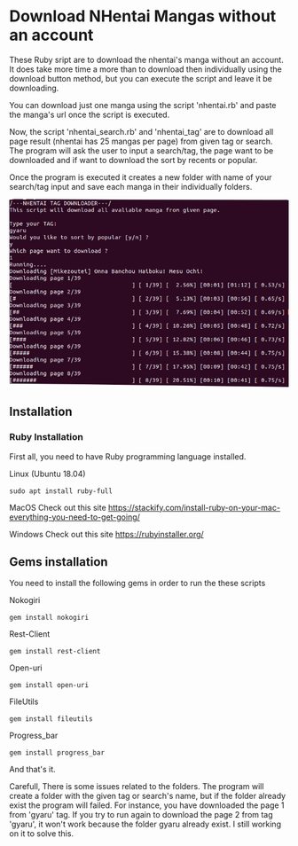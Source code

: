 # Download NHentai Mangas without an account

These Ruby sript are to download the nhentai's manga without an account. It does take more time a more than 
to download then individually using the download button method, but you can execute the script and leave it be downloading.

You can download just one manga using the script 'nhentai.rb' and paste the manga's url once the script is executed.

Now, the script 'nhentai_search.rb' and 'nhentai_tag' are to download all page result (nhentai has 25 mangas per page)
from given tag or search.
The program will ask the user to input a search/tag, the page want to be downloaded and if want to download the sort by
recents or popular.

Once the program is executed it creates a new folder with name of your search/tag input and save each manga in their individually folders.

![](image.png)

## Installation
### Ruby Installation

First all, you need to have Ruby programming language installed.

Linux (Ubuntu 18.04)
```
sudo apt install ruby-full
```
MacOS
Check out this site https://stackify.com/install-ruby-on-your-mac-everything-you-need-to-get-going/

Windows
Check out this site https://rubyinstaller.org/


## Gems installation
You need to install the following gems in order to run the these scripts

Nokogiri
```
gem install nokogiri 
```
Rest-Client
```
gem install rest-client
```
Open-uri
```
gem install open-uri
```
FileUtils
```
gem install fileutils
```
Progress_bar
```
gem install progress_bar
```
And that's it.   

Carefull, There is some issues related to the folders. The program will create a folder with the given tag or search's name, but if the folder already exist the program will failed. For instance, you have downloaded the page 1 from 'gyaru' tag. If you try to run again to download the page 2 from tag 'gyaru', it won't work because the folder gyaru already exist. I still working on it to solve this.
